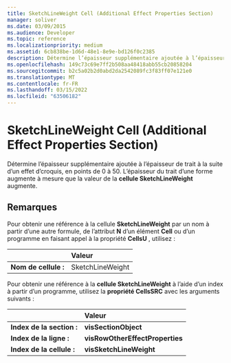 ```yaml
---
title: SketchLineWeight Cell (Additional Effect Properties Section)
manager: soliver
ms.date: 03/09/2015
ms.audience: Developer
ms.topic: reference
ms.localizationpriority: medium
ms.assetid: 6cb838be-1d6d-48e1-8e9e-bd126f0c2385
description: Détermine l’épaisseur supplémentaire ajoutée à l’épaisseur de trait à la suite d’un effet d’croquis, en points de 0 à 50. L’épaisseur du trait d’une forme augmente à mesure que la valeur de la cellule SketchLineWeight augmente.
ms.openlocfilehash: 149c73c69e7ff2b508aa48418abb55cb20858204
ms.sourcegitcommit: b2c5a02b2d0abd2da2542089fc3f83ff07e121e0
ms.translationtype: MT
ms.contentlocale: fr-FR
ms.lasthandoff: 03/15/2022
ms.locfileid: "63506182"
---
```

# <a name="sketchlineweight-cell-additional-effect-properties-section"></a>SketchLineWeight Cell (Additional Effect Properties Section)

Détermine l’épaisseur supplémentaire ajoutée à l’épaisseur de trait à la suite d’un effet d’croquis, en points de 0 à 50. L’épaisseur du trait d’une forme augmente à mesure que la valeur de la **cellule SketchLineWeight** augmente. 
  
## <a name="remarks"></a>Remarques

Pour obtenir une référence à la cellule **SketchLineWeight** par un nom à partir d’une autre formule, de l’attribut **N** d’un élément **Cell** ou d’un programme en faisant appel à la propriété **CellsU** , utilisez : 
  
||Valeur |
|:-----|:-----|
| **Nom de cellule :**  <br/> | SketchLineWeight  <br/> |
   
Pour obtenir une référence à la **cellule SketchLineWeight** à l’aide d’un index à partir d’un programme, utilisez la **propriété CellsSRC** avec les arguments suivants : 
  
||Valeur |
|:-----|:-----|
| **Index de la section :**  <br/> |**visSectionObject** <br/> |
| **Index de la ligne :**  <br/> |**visRowOtherEffectProperties** <br/> |
| **Index de la cellule :**  <br/> |**visSketchLineWeight** <br/> |
   

